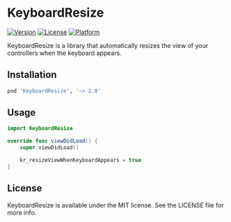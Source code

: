 # KeyboardResize
[![Version](https://img.shields.io/cocoapods/v/KeyboardResize.svg?style=flat)](http://cocoapods.org/pods/KeyboardResize)
[![License](https://img.shields.io/cocoapods/l/KeyboardResize.svg?style=flat)](http://cocoapods.org/pods/KeyboardResize)
[![Platform](https://img.shields.io/cocoapods/p/KeyboardResize.svg?style=flat)](http://cocoapods.org/pods/KeyboardResize)

KeyboardResize is a library that automatically resizes the view of your controllers when the keyboard appears.

## Installation

```ruby
pod 'KeyboardResize', '~> 2.0'
```

## Usage

```swift
import KeyboardResize

override func viewDidLoad() {
    super.viewDidLoad()

    kr_resizeViewWhenKeyboardAppears = true
}
```

## License

KeyboardResize is available under the MIT license. See the LICENSE file for more info.
